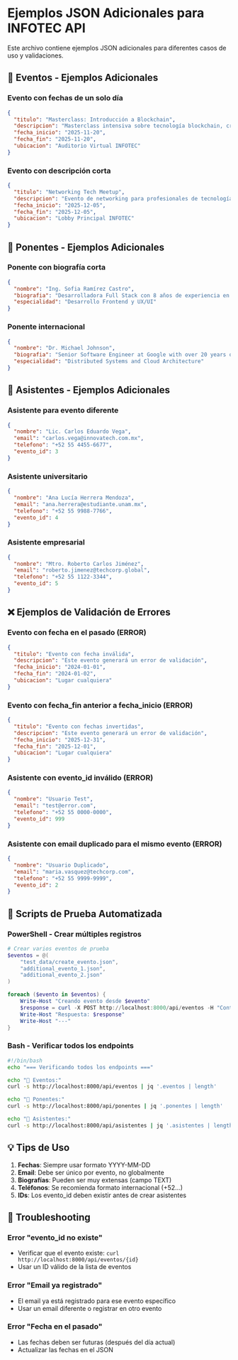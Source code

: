 # Ejemplos JSON Adicionales para INFOTEC API

Este archivo contiene ejemplos JSON adicionales para diferentes casos de uso y validaciones.

## 🎯 Eventos - Ejemplos Adicionales

### Evento con fechas de un solo día
```json
{
  "titulo": "Masterclass: Introducción a Blockchain",
  "descripcion": "Masterclass intensiva sobre tecnología blockchain, criptomonedas y contratos inteligentes. Aprende los fundamentos de esta tecnología disruptiva en una sola sesión.",
  "fecha_inicio": "2025-11-20",
  "fecha_fin": "2025-11-20",
  "ubicacion": "Auditorio Virtual INFOTEC"
}
```

### Evento con descripción corta
```json
{
  "titulo": "Networking Tech Meetup",
  "descripcion": "Evento de networking para profesionales de tecnología.",
  "fecha_inicio": "2025-12-05",
  "fecha_fin": "2025-12-05",
  "ubicacion": "Lobby Principal INFOTEC"
}
```

## 👥 Ponentes - Ejemplos Adicionales

### Ponente con biografía corta
```json
{
  "nombre": "Ing. Sofia Ramírez Castro",
  "biografia": "Desarrolladora Full Stack con 8 años de experiencia en startups tecnológicas. Especialista en React, Node.js y arquitecturas modernas.",
  "especialidad": "Desarrollo Frontend y UX/UI"
}
```

### Ponente internacional
```json
{
  "nombre": "Dr. Michael Johnson",
  "biografia": "Senior Software Engineer at Google with over 20 years of experience in large-scale distributed systems. PhD in Computer Science from MIT. Has led the development of several open-source projects with millions of users worldwide. Expert in microservices architecture, Kubernetes, and cloud-native applications.",
  "especialidad": "Distributed Systems and Cloud Architecture"
}
```

## 🎫 Asistentes - Ejemplos Adicionales

### Asistente para evento diferente
```json
{
  "nombre": "Lic. Carlos Eduardo Vega",
  "email": "carlos.vega@innovatech.com.mx",
  "telefono": "+52 55 4455-6677",
  "evento_id": 3
}
```

### Asistente universitario
```json
{
  "nombre": "Ana Lucía Herrera Mendoza",
  "email": "ana.herrera@estudiante.unam.mx",
  "telefono": "+52 55 9988-7766",
  "evento_id": 4
}
```

### Asistente empresarial
```json
{
  "nombre": "Mtro. Roberto Carlos Jiménez",
  "email": "roberto.jimenez@techcorp.global",
  "telefono": "+52 55 1122-3344",
  "evento_id": 5
}
```

## ❌ Ejemplos de Validación de Errores

### Evento con fecha en el pasado (ERROR)
```json
{
  "titulo": "Evento con fecha inválida",
  "descripcion": "Este evento generará un error de validación",
  "fecha_inicio": "2024-01-01",
  "fecha_fin": "2024-01-02", 
  "ubicacion": "Lugar cualquiera"
}
```

### Evento con fecha_fin anterior a fecha_inicio (ERROR)
```json
{
  "titulo": "Evento con fechas invertidas",
  "descripcion": "Este evento generará un error de validación",
  "fecha_inicio": "2025-12-31",
  "fecha_fin": "2025-12-01",
  "ubicacion": "Lugar cualquiera"
}
```

### Asistente con evento_id inválido (ERROR)
```json
{
  "nombre": "Usuario Test",
  "email": "test@error.com",
  "telefono": "+52 55 0000-0000",
  "evento_id": 999
}
```

### Asistente con email duplicado para el mismo evento (ERROR)
```json
{
  "nombre": "Usuario Duplicado",
  "email": "maria.vasquez@techcorp.com",
  "telefono": "+52 55 9999-9999",
  "evento_id": 2
}
```

## 🧪 Scripts de Prueba Automatizada

### PowerShell - Crear múltiples registros
```powershell
# Crear varios eventos de prueba
$eventos = @(
    "test_data/create_evento.json",
    "additional_evento_1.json",
    "additional_evento_2.json"
)

foreach ($evento in $eventos) {
    Write-Host "Creando evento desde $evento"
    $response = curl -X POST http://localhost:8000/api/eventos -H "Content-Type: application/json" -H "Accept: application/json" -d (Get-Content $evento -Raw)
    Write-Host "Respuesta: $response"
    Write-Host "---"
}
```

### Bash - Verificar todos los endpoints
```bash
#!/bin/bash
echo "=== Verificando todos los endpoints ==="

echo "📅 Eventos:"
curl -s http://localhost:8000/api/eventos | jq '.eventos | length'

echo "👥 Ponentes:"
curl -s http://localhost:8000/api/ponentes | jq '.ponentes | length'

echo "🎫 Asistentes:"
curl -s http://localhost:8000/api/asistentes | jq '.asistentes | length'
```

## 💡 Tips de Uso

1. **Fechas**: Siempre usar formato YYYY-MM-DD
2. **Email**: Debe ser único por evento, no globalmente
3. **Biografías**: Pueden ser muy extensas (campo TEXT)
4. **Teléfonos**: Se recomienda formato internacional (+52...)
5. **IDs**: Los evento_id deben existir antes de crear asistentes

## 🔧 Troubleshooting

### Error "evento_id no existe"
- Verificar que el evento existe: `curl http://localhost:8000/api/eventos/{id}`
- Usar un ID válido de la lista de eventos

### Error "Email ya registrado"
- El email ya está registrado para ese evento específico
- Usar un email diferente o registrar en otro evento

### Error "Fecha en el pasado"
- Las fechas deben ser futuras (después del día actual)
- Actualizar las fechas en el JSON